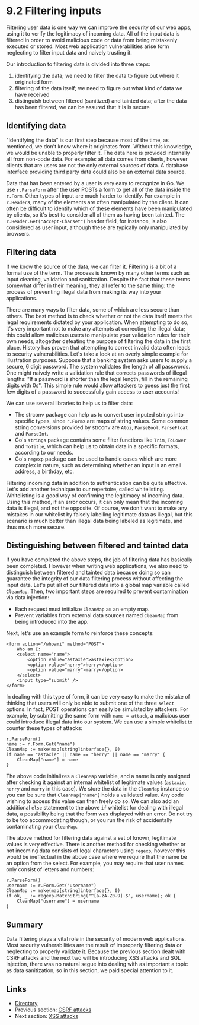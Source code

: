 # 9.2 Filtering inputs

Filtering user data is one way we can improve the security of our web apps, using it to verify the legitimacy of incoming data. All of the input data is filtered in order to avoid malicious code or data from being mistakenly executed or stored. Most web application vulnerabilities arise form neglecting to filter input data and naively trusting it. 

Our introduction to filtering data is divided into three steps:

1. identifying the data; we need to filter the data to figure out where it originated form
2. filtering of the data itself; we need to figure out what kind of data we have received
3. distinguish between filtered (sanitized) and tainted data; after the data has been filtered, we can be assured that it is is secure

## Identifying data

"Identifying the data" is our first step because most of the time, as mentioned, we don't know where it originates from. Without this knowledge, we would be unable to properly filter it. The data here is provided internally all from non-code data. For example: all data comes from clients, however clients that are users are not the only external sources of data. A database interface providing third party data could also be an external data source.

Data that has been entered by a user is very easy to recognize in Go. We use `r.ParseForm` after the user POSTs a form to get all of the data inside the `r.Form`. Other types of input are much harder to identify. For example in `r.Header`s, many of the elements are often manipulated by the client. It can often be difficult to identify which of these elements have been manipulated by clients, so it's best to consider all of them as having been tainted. The `r.Header.Get("Accept-Charset")` header field, for instance, is also considered as user input, although these are typically only manipulated by browsers.

## Filtering data

If we know the source of the data, we can filter it. Filtering is a bit of a formal use of the term. The process is known by many other terms such as input cleaning, validation and sanitization. Despite the fact that these terms somewhat differ in their meaning, they all refer to the same thing: the process of preventing illegal data from making its way into your applications.

There are many ways to filter data, some of which are less secure than others. The best method is to check whether or not the data itself meets the legal requirements dictated by your application. When attempting to do so, it's very important not to make any attempts at correcting the illegal data; this could allow malicious users to manipulate your validation rules for their own needs, altogether defeating the purpose of filtering the data in the first place. History has proven that attempting to correct invalid data often leads to security vulnerabilities. Let's take a look at an overly simple example for illustration purposes. Suppose that a banking system asks users to supply a secure, 6 digit password. The system validates the length of all passwords.  One might naively write a validation rule that corrects passwords of illegal lengths: "If a password is shorter than the legal length, fill in the remaining digits with 0s". This simple rule would allow attackers to guess just the first few digits of a password to successfully gain access to user accounts!

We can use several libraries to help us to filter data: 

- The strconv package can help us to convert user inputed strings into specific types, since `r.Form`s are maps of string values. Some common string conversions provided by strconv are `Atoi`, `ParseBool`, ` ParseFloat ` and  `ParseInt`.
- Go's `strings` package contains some filter functions like `Trim`, `ToLower` and `ToTitle`, which can help us to obtain data in a specific formats, according to our needs.
- Go's `regexp` package can be used to handle cases which are more complex in nature, such as determining whether an input is an email address, a birthday, etc. 

Filtering incoming data in addition to authentication can be quite effective. Let's add another technique to our repertoire, called whitelisting. Whitelisting is a good way of confirming the legitimacy of incoming data. Using this method, if an error occurs, it can only mean that the incoming data is illegal, and not the opposite. Of course, we don't want to make any mistakes in our whitelist by falsely labelling legitimate data as illegal, but this scenario is much better than illegal data being labeled as legitimate, and thus much more secure.

## Distinguishing between filtered and tainted data

If you have completed the above steps, the job of filtering data has basically been completed. However when writing web applications, we also need to distinguish between filtered and tainted data because doing so can guarantee the integrity of our data filtering process without affecting the input data. Let's put all of our filtered data into a global map variable called `CleanMap`. Then, two important steps are required to prevent contamination via data injection:

- Each request must initialize `CleanMap` as an empty map.
- Prevent variables from external data sources named `CleanMap` from being introduced into the app.

Next, let's use an example form to reinforce these concepts:

	<form action="/whoami" method="POST">
		Who am I:
		<select name="name">
			<option value="astaxie">astaxie</option>
			<option value="herry">herry</option>
			<option value="marry">marry</option>
		</select>
		<input type="submit" />
	</form>

In dealing with this type of form, it can be very easy to make the mistake of thinking that users will only be able to submit one of the three `select` options. In fact, POST operations can easily be simulated by attackers. For example, by submitting the same form with `name = attack`, a malicious user could introduce illegal data into our system. We can use a simple whitelist to counter these types of attacks:

	r.ParseForm()
	name := r.Form.Get("name")
	CleanMap := make(map[string]interface{}, 0)
	if name == "astaxie" || name == "herry" || name == "marry" {
		CleanMap["name"] = name
	}

The above code initializes a `CleanMap` variable, and a name is only assigned after checking it against an internal whitelist of legitimate values (`astaxie`, `herry` and `marry` in this case). We store the data in the `CleanMap` instance so you can be sure that `CleanMap["name"]` holds a validated value. Any code wishing to access this value can then freely do so. We can also add an additional `else` statement to the above `if` whitelist for dealing with illegal data, a possibility being that the form was displayed with an error. Do not try to be too accommodating though, or you run the risk of accidentally contaminating your `CleanMap`.

The above method for filtering data against a set of known, legitimate values is very effective. There is another method for checking whether or not incoming data consists of legal characters using `regexp`, however this would be ineffectual in the above case where we require that the name be an option from the select. For example, you may require that user names only consist of letters and numbers:

	r.ParseForm()
	username := r.Form.Get("username")
	CleanMap := make(map[string]interface{}, 0)
	if ok, _ := regexp.MatchString("^[a-zA-Z0-9].$", username); ok {
		CleanMap["username"] = username
	}

## Summary

Data filtering plays a vital role in the security of modern web applications. Most security vulnerabilities are the result of improperly filtering data or neglecting to properly validate it. Because the previous section dealt with CSRF attacks and the next two will be introducing XSS attacks and SQL injection, there was no natural segue into dealing with as important a topic as data sanitization, so in this section, we paid special attention to it.

## Links

- [Directory](preface.md)
- Previous section: [CSRF attacks](09.1.md)
- Next section: [XSS attacks](09.3.md)
